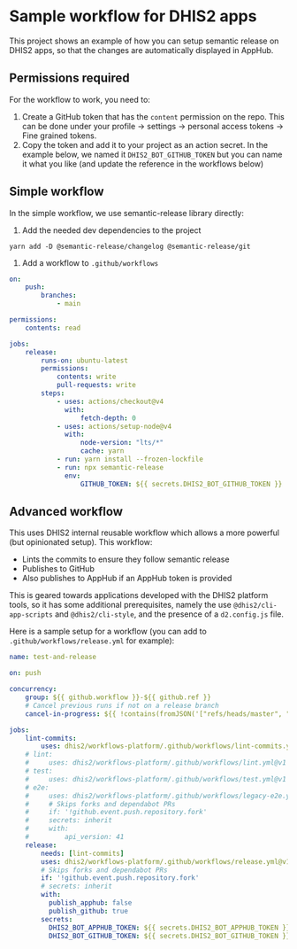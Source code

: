 # Sample workflow for DHIS2 apps
This project shows an example of how you can setup semantic release on DHIS2 apps, so that the changes are automatically displayed in AppHub.

## Permissions required
For the workflow to work, you need to:
1. Create a GitHub token that has the `content` permission on the repo. This can be done under your profile -> settings -> personal access tokens -> Fine grained tokens.
1. Copy the token and add it to your project as an action secret. In the example below, we named it `DHIS2_BOT_GITHUB_TOKEN` but you can name it what you like (and update the reference in the workflows below)

## Simple workflow
In the simple workflow, we use semantic-release library directly:

1. Add the needed dev dependencies to the project

```
yarn add -D @semantic-release/changelog @semantic-release/git
```

1. Add a workflow to `.github/workflows`

```yaml
on:
    push:
        branches:
            - main

permissions:
    contents: read

jobs:
    release:
        runs-on: ubuntu-latest
        permissions:
            contents: write
            pull-requests: write
        steps:
            - uses: actions/checkout@v4
              with:
                  fetch-depth: 0
            - uses: actions/setup-node@v4
              with:
                  node-version: "lts/*"
                  cache: yarn
            - run: yarn install --frozen-lockfile
            - run: npx semantic-release
              env:
                  GITHUB_TOKEN: ${{ secrets.DHIS2_BOT_GITHUB_TOKEN }}
```
## Advanced workflow

This uses DHIS2 internal reusable workflow which allows a more powerful (but opinionated setup). This workflow:

- Lints the commits to ensure they follow semantic release
- Publishes to GitHub
- Also publishes to AppHub if an AppHub token is provided

This is geared towards applications developed with the DHIS2 platform tools, so it has some additional prerequisites, namely the use `@dhis2/cli-app-scripts` and `@dhis2/cli-style`, and the presence of a `d2.config.js` file.


Here is a sample setup for a workflow (you can add to `.github/workflows/release.yml` for example):


```yaml
name: test-and-release

on: push

concurrency:
    group: ${{ github.workflow }}-${{ github.ref }}
    # Cancel previous runs if not on a release branch
    cancel-in-progress: ${{ !contains(fromJSON('["refs/heads/master", "refs/heads/main"]'), github.ref) }}

jobs:
    lint-commits:
        uses: dhis2/workflows-platform/.github/workflows/lint-commits.yml@v1
    # lint:
    #     uses: dhis2/workflows-platform/.github/workflows/lint.yml@v1
    # test:
    #     uses: dhis2/workflows-platform/.github/workflows/test.yml@v1
    # e2e:
    #     uses: dhis2/workflows-platform/.github/workflows/legacy-e2e.yml@v1
    #     # Skips forks and dependabot PRs
    #     if: '!github.event.push.repository.fork'
    #     secrets: inherit
    #     with:
    #         api_version: 41
    release:
        needs: [lint-commits]
        uses: dhis2/workflows-platform/.github/workflows/release.yml@v1
        # Skips forks and dependabot PRs
        if: '!github.event.push.repository.fork'
        # secrets: inherit
        with:
          publish_apphub: false
          publish_github: true
        secrets:
          DHIS2_BOT_APPHUB_TOKEN: ${{ secrets.DHIS2_BOT_APPHUB_TOKEN }}
          DHIS2_BOT_GITHUB_TOKEN: ${{ secrets.DHIS2_BOT_GITHUB_TOKEN }}

```